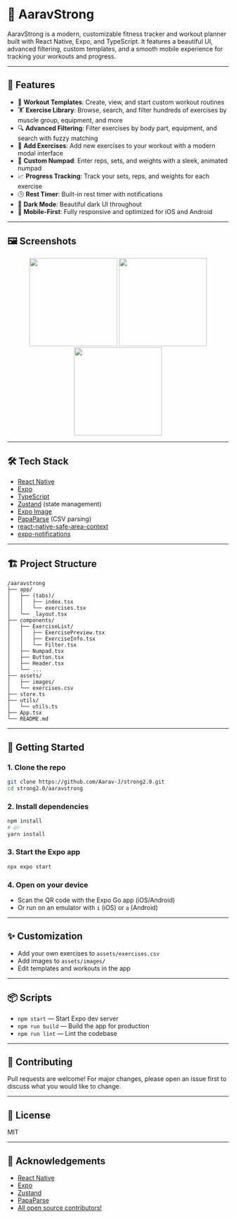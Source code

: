 
# 💪 AaravStrong

AaravStrong is a modern, customizable fitness tracker and workout planner built with React Native, Expo, and TypeScript. It features a beautiful UI, advanced filtering, custom templates, and a smooth mobile experience for tracking your workouts and progress.

---

## 🚀 Features

- 📅 **Workout Templates**: Create, view, and start custom workout routines
- 🏋️ **Exercise Library**: Browse, search, and filter hundreds of exercises by muscle group, equipment, and more
- 🔍 **Advanced Filtering**: Filter exercises by body part, equipment, and search with fuzzy matching
- 📝 **Add Exercises**: Add new exercises to your workout with a modern modal interface
- 🧮 **Custom Numpad**: Enter reps, sets, and weights with a sleek, animated numpad
- 📈 **Progress Tracking**: Track your sets, reps, and weights for each exercise
- 🕒 **Rest Timer**: Built-in rest timer with notifications
- 🌙 **Dark Mode**: Beautiful dark UI throughout
- 📱 **Mobile-First**: Fully responsive and optimized for iOS and Android

---

## 🖼️ Screenshots

<p align="center">
  <img src="./assets/images/screenshot1.png" width="200" />
  <img src="./assets/images/screenshot2.png" width="200" />
  <img src="./assets/images/screenshot3.png" width="200" />
</p>

---

## 🛠️ Tech Stack

- [React Native](https://reactnative.dev/)
- [Expo](https://expo.dev/)
- [TypeScript](https://www.typescriptlang.org/)
- [Zustand](https://zustand-demo.pmnd.rs/) (state management)
- [Expo Image](https://docs.expo.dev/versions/latest/sdk/image/)
- [PapaParse](https://www.papaparse.com/) (CSV parsing)
- [react-native-safe-area-context](https://github.com/th3rdwave/react-native-safe-area-context)
- [expo-notifications](https://docs.expo.dev/versions/latest/sdk/notifications/)

---

## 🏗️ Project Structure

```
/aaravstrong
├── app/
│   ├── (tabs)/
│   │   ├── index.tsx
│   │   └── exercises.tsx
│   └── _layout.tsx
├── components/
│   ├── ExerciseList/
│   │   ├── ExercisePreview.tsx
│   │   ├── ExerciseInfo.tsx
│   │   └── Filter.tsx
│   ├── Numpad.tsx
│   ├── Button.tsx
│   ├── Header.tsx
│   └── ...
├── assets/
│   ├── images/
│   └── exercises.csv
├── store.ts
├── utils/
│   └── utils.ts
├── App.tsx
└── README.md
```

---

## 🏃 Getting Started

### 1. Clone the repo
```bash
git clone https://github.com/Aarav-J/strong2.0.git
cd strong2.0/aaravstrong
```

### 2. Install dependencies
```bash
npm install
# or
yarn install
```

### 3. Start the Expo app
```bash
npx expo start
```

### 4. Open on your device
- Scan the QR code with the Expo Go app (iOS/Android)
- Or run on an emulator with `i` (iOS) or `a` (Android)

---

## ✨ Customization
- Add your own exercises to `assets/exercises.csv`
- Add images to `assets/images/`
- Edit templates and workouts in the app

---

## 📦 Scripts
- `npm start` — Start Expo dev server
- `npm run build` — Build the app for production
- `npm run lint` — Lint the codebase

---

## 🤝 Contributing
Pull requests are welcome! For major changes, please open an issue first to discuss what you would like to change.

---

## 📄 License
MIT

---

## 🙏 Acknowledgements
- [React Native](https://reactnative.dev/)
- [Expo](https://expo.dev/)
- [Zustand](https://zustand-demo.pmnd.rs/)
- [PapaParse](https://www.papaparse.com/)
- [All open source contributors!](https://github.com/Aarav-J/strong2.0/graphs/contributors)
